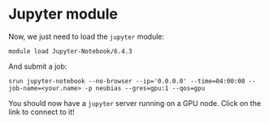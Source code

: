 # Jupyter module

Now, we just need to load the `jupyter` module:

```console title="Load Jupyter module"
module load Jupyter-Notebook/6.4.3
```

And submit a job:

```console title="Submit GPU job"
srun jupyter-notebook --no-browser --ip='0.0.0.0' --time=04:00:00 --job-name=<your.name> -p neubias --gres=gpu:1 --qos=gpu
```

You should now have a `jupyter` server running on a GPU node. Click on the link to connect to it!
